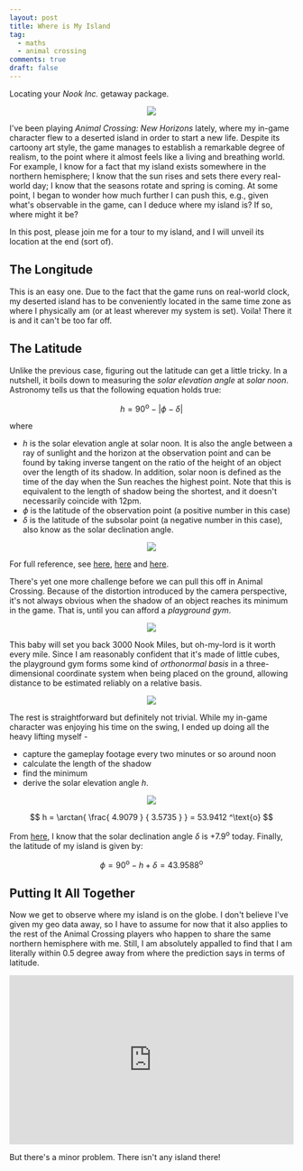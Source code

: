 ```yaml
---
layout: post
title: Where is My Island
tag:
  - maths
  - animal crossing
comments: true
draft: false
---
```


Locating your _Nook Inc._ getaway package.

<div align="center">
  <img src="https://shawenyao.github.io/Photos/Animal Crossing/001.jpg" />
</div>

I've been playing _Animal Crossing: New Horizons_ lately, where my in-game character flew to a deserted island in order to start a new life. Despite its cartoony art style, the game manages to establish a remarkable degree of realism, to the point where it almost feels like a living and breathing world. For example, I know for a fact that my island exists somewhere in the northern hemisphere; I know that the sun rises and sets there every real-world day; I know that the seasons rotate and spring is coming. At some point, I began to wonder how much further I can push this, e.g., given what's observable in the game, can I deduce where my island is? If so, where might it be?

In this post, please join me for a tour to my island, and I will unveil its location at the end (sort of).

## The Longitude
This is an easy one. Due to the fact that the game runs on real-world clock, my deserted island has to be conveniently located in the same time zone as where I physically am (or at least wherever my system is set). Voila! There it is and it can't be too far off.

## The Latitude
Unlike the previous case, figuring out the latitude can get a little tricky. In a nutshell, it boils down to measuring the _solar elevation angle_ at _solar noon_. Astronomy tells us that the following equation holds true:

$$
h = 90^\text{o} - \left| \phi - \delta \right|
$$

where
* $h$ is the solar elevation angle at solar noon. It is also the angle between a ray of sunlight and the horizon at the observation point and can be found by taking inverse tangent on the ratio of the height of an object over the length of its shadow. In addition, solar noon is defined as the time of the day when the Sun reaches the highest point. Note that this is equivalent to the length of shadow being the shortest, and it doesn't necessarily coincide with 12pm.
* $\phi$ is the latitude of the observation point (a positive number in this case)
* $\delta$ is the latitude of the subsolar point (a negative number in this case), also know as the solar declination angle.

<div align="center">
  <img src="https://shawenyao.github.io/R/output/animal_crossing/1_label.png" />
</div>

For full reference, see [here](https://en.wikipedia.org/wiki/Solar_zenith_angle), [here](https://commons.wvc.edu/rdawes/ASTR217/Gnomon.pdf) and [here](https://vortex.plymouth.edu/sun/sun4a.html).

There's yet one more challenge before we can pull this off in Animal Crossing. Because of the distortion introduced by the camera perspective, it's not always obvious when the shadow of an object reaches its minimum in the game. That is, until you can afford a _playground gym_.

<div align="center">
  <img src="https://shawenyao.github.io/Photos/Animal Crossing/002.jpg" />
</div>

This baby will set you back 3000 Nook Miles, but oh-my-lord is it worth every mile. Since I am reasonably confident that it's made of little cubes, the playground gym forms some kind of _orthonormal basis_ in a three-dimensional coordinate system when being placed on the ground, allowing distance to be estimated reliably on a relative basis.

<div align="center">
  <img src="https://shawenyao.github.io/Photos/Animal Crossing/003.jpg" />
</div>

The rest is straightforward but definitely not trivial. While my in-game character was enjoying his time on the swing, I ended up doing all the heavy lifting myself -
* capture the gameplay footage every two minutes or so around noon
* calculate the length of the shadow
* find the minimum
* derive the solar elevation angle $h$.

<div align="center">
  <img src="https://shawenyao.github.io/Photos/Animal Crossing/004.jpg" />
</div>

$$
h = \arctan{ \frac{ 4.9079 } { 3.5735 } } = 53.9412 ^\text{o}
$$

From [here](https://rl.se/sub-solar-point), I know that the solar declination angle $\delta$ is $+7.9^\text{o}$ today. Finally, the latitude of my island is given by:

$$
\phi = 90^\text{o} - h + \delta = 43.9588 ^\text{o}
$$

## Putting It All Together

Now we get to observe where my island is on the globe. I don't believe I've given my geo data away, so I have to assume for now that it also applies to the rest of the Animal Crossing players who happen to share the same northern hemisphere with me. Still, I am absolutely appalled to find that I am literally within 0.5 degree away from where the prediction says in terms of latitude.

<iframe src="https://shawenyao.github.io/R/output/animal_crossing/my_island.html" style="border:none;height:300px;width:100%;" scrolling="no"></iframe>

But there's a minor problem. There isn't any island there!
